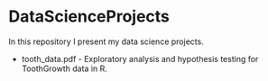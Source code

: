 # DataScienceProjects

In this repository I present my data science projects.

* tooth_data.pdf - Exploratory analysis and hypothesis testing for ToothGrowth data in R.
